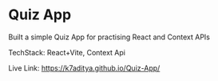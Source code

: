 # Quiz App

Built a simple Quiz App for practising React and Context APIs

TechStack: React+Vite, Context Api

Live Link: https://k7aditya.github.io/Quiz-App/
